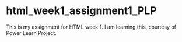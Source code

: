 # html_week1_assignment1_PLP
This is my assignment for HTML week 1. I am learning this, courtesy of Power Learn Project.
